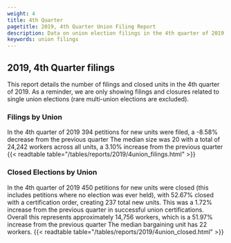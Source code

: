 ```yaml
---
weight: 4
title: 4th Quarter
pagetitle: 2019, 4th Quarter Union Filing Report
description: Data on union election filings in the 4th quarter of 2019
keywords: union filings
---
```


## 2019, 4th Quarter filings

This report details the number of filings and closed units in the 4th quarter of 2019. As a reminder, we are only showing filings and closures related to single union elections (rare multi-union elections are excluded).

### Filings by Union
In the 4th quarter of 2019 394 petitions for new units were filed, a -8.58% decrease from the previous quarter The median size was 20 with a total of 24,242 workers across all units, a 3.10% increase from the previous quarter
{{< readtable table="/tables/reports/2019/4union_filings.html" >}}

### Closed Elections by Union
In the 4th quarter of 2019 450 petitions for new units were closed (this includes petitions where no election was ever held), with 52.67% closed with a certification order, creating 237 total new units. This was a 1.72% increase from the previous quarter in successful union certifications. Overall this represents approximately 14,756 workers, which is a 51.97% increase from the previous quarter The median bargaining unit has 22 workers.
{{< readtable table="/tables/reports/2019/4union_closed.html" >}}
